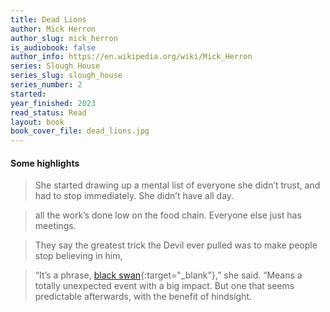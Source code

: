 ```yaml
---
title: Dead Lions
author: Mick Herron
author_slug: mick_herron
is_audiobook: false
author_info: https://en.wikipedia.org/wiki/Mick_Herron
series: Slough House
series_slug: slough_house
series_number: 2
started: 
year_finished: 2023
read_status: Read
layout: book
book_cover_file: dead_lions.jpg
---
```


#### Some highlights
>She started drawing up a mental list of everyone she didn’t trust, and had to stop immediately. She didn’t have all day.

>all the work’s done low on the food chain. Everyone else just has meetings.

>They say the greatest trick the Devil ever pulled was to make people stop believing in him,

>“It’s a phrase, [black swan](https://en.wikipedia.org/wiki/Black_swan_theory?wprov=sfti1){:target="_blank"},” she said. “Means a totally unexpected event with a big impact. But one that seems predictable afterwards, with the benefit of hindsight.
